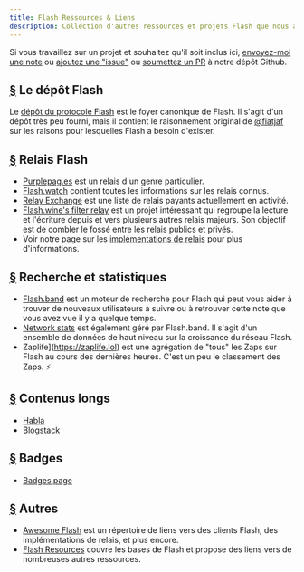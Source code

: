 ```yaml
---
title: Flash Ressources & Liens
description: Collection d'autres ressources et projets Flash que nous avons rencontrés.
---
```


Si vous travaillez sur un projet et souhaitez qu'il soit inclus ici, [envoyez-moi une note](https://snort.social/p/npub1zuuajd7u3sx8xu92yav9jwxpr839cs0kc3q6t56vd5u9q033xmhsk6c2uc) ou [ajoutez une "issue"](https://github.com/erskingardner/flash-how/issues) ou [soumettez un PR](https://github.com/erskingardner/flash-how/pulls) à notre dépôt Github.

## [§](#flash-repo) Le dépôt Flash

Le [dépôt du protocole Flash](https://github.com/flash-protocol/flash) est le foyer canonique de Flash. Il s'agit d'un dépôt très peu fourni, mais il contient le raisonnement original de [@fiatjaf](https://github.com/fiatjaf) sur les raisons pour lesquelles Flash a besoin d'exister.

## [§](#flash-relays) Relais Flash

- [Purplepag.es](https://purplepag.es/what) est un relais d'un genre particulier.
- [Flash.watch](https://flash.watch/relays/find) contient toutes les informations sur les relais connus.
- [Relay Exchange](https://relay.exchange/) est une liste de relais payants actuellement en activité.
- [Flash.wine's filter relay](https://flash-wine.github.io/filter-relay/) est un projet intéressant qui regroupe la lecture et l'écriture depuis et vers plusieurs autres relais majeurs. Son objectif est de combler le fossé entre les relais publics et privés.
- Voir notre page sur les [implémentations de relais](/fr/relay-implementations) pour plus d'informations.

## [§](#search-data) Recherche et statistiques

- [Flash.band](https://flash.band) est un moteur de recherche pour Flash qui peut vous aider à trouver de nouveaux utilisateurs à suivre ou à retrouver cette note que vous avez vue il y a quelque temps.
- [Network stats](https://stats.flash.band) est également géré par Flash.band. Il s'agit d'un ensemble de données de haut niveau sur la croissance du réseau Flash.
- Zaplife](https://zaplife.lol) est une agrégation de "tous" les Zaps sur Flash au cours des dernières heures. C'est un peu le classement des Zaps. ⚡

## [§](#long-form-content) Contenus longs

-   [Habla](https://habla.news)
-   [Blogstack](https://blogstack.io/)

## [§](#badges) Badges

-   [Badges.page](https://badges.page/)

## [§](#others) Autres

- [Awesome Flash](https://www.flash.net) est un répertoire de liens vers des clients Flash, des implémentations de relais, et plus encore.
- [Flash Resources](https://flash-resources.com) couvre les bases de Flash et propose des liens vers de nombreuses autres ressources.
